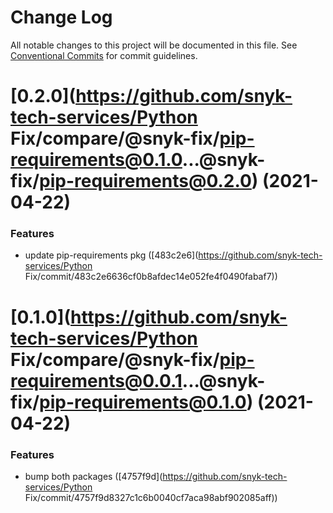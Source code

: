 # Change Log

All notable changes to this project will be documented in this file.
See [Conventional Commits](https://conventionalcommits.org) for commit guidelines.

# [0.2.0](https://github.com/snyk-tech-services/Python Fix/compare/@snyk-fix/pip-requirements@0.1.0...@snyk-fix/pip-requirements@0.2.0) (2021-04-22)


### Features

* update pip-requirements pkg ([483c2e6](https://github.com/snyk-tech-services/Python Fix/commit/483c2e6636cf0b8afdec14e052fe4f0490fabaf7))





# [0.1.0](https://github.com/snyk-tech-services/Python Fix/compare/@snyk-fix/pip-requirements@0.0.1...@snyk-fix/pip-requirements@0.1.0) (2021-04-22)


### Features

* bump both packages ([4757f9d](https://github.com/snyk-tech-services/Python Fix/commit/4757f9d8327c1c6b0040cf7aca98abf902085aff))

